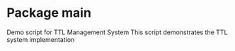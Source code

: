 # Package main

Demo script for TTL Management System
This script demonstrates the TTL system implementation


